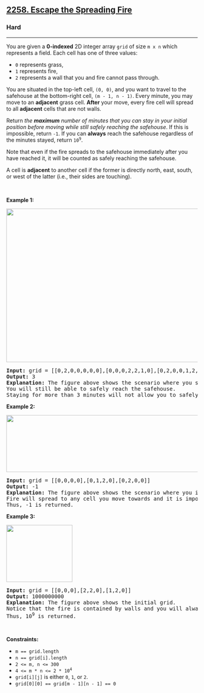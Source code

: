 <h2><a href="https://leetcode.com/problems/escape-the-spreading-fire">2258. Escape the Spreading Fire</a></h2><h3>Hard</h3><hr><p>You are given a <strong>0-indexed</strong> 2D integer array <code>grid</code> of size <code>m x n</code> which represents a field. Each cell has one of three values:</p>

<ul>
	<li><code>0</code> represents grass,</li>
	<li><code>1</code> represents fire,</li>
	<li><code>2</code> represents a wall that you and fire cannot pass through.</li>
</ul>

<p>You are situated in the top-left cell, <code>(0, 0)</code>, and you want to travel to the safehouse at the bottom-right cell, <code>(m - 1, n - 1)</code>. Every minute, you may move to an <strong>adjacent</strong> grass cell. <strong>After</strong> your move, every fire cell will spread to all <strong>adjacent</strong> cells that are not walls.</p>

<p>Return <em>the <strong>maximum</strong> number of minutes that you can stay in your initial position before moving while still safely reaching the safehouse</em>. If this is impossible, return <code>-1</code>. If you can <strong>always</strong> reach the safehouse regardless of the minutes stayed, return <code>10<sup>9</sup></code>.</p>

<p>Note that even if the fire spreads to the safehouse immediately after you have reached it, it will be counted as safely reaching the safehouse.</p>

<p>A cell is <strong>adjacent</strong> to another cell if the former is directly north, east, south, or west of the latter (i.e., their sides are touching).</p>

<p>&nbsp;</p>
<p><strong class="example">Example 1:</strong></p>
<img alt="" src="https://assets.leetcode.com/uploads/2022/03/10/ex1new.jpg" style="width: 650px; height: 404px;" />
<pre>
<strong>Input:</strong> grid = [[0,2,0,0,0,0,0],[0,0,0,2,2,1,0],[0,2,0,0,1,2,0],[0,0,2,2,2,0,2],[0,0,0,0,0,0,0]]
<strong>Output:</strong> 3
<strong>Explanation:</strong> The figure above shows the scenario where you stay in the initial position for 3 minutes.
You will still be able to safely reach the safehouse.
Staying for more than 3 minutes will not allow you to safely reach the safehouse.</pre>

<p><strong class="example">Example 2:</strong></p>
<img alt="" src="https://assets.leetcode.com/uploads/2022/03/10/ex2new2.jpg" style="width: 515px; height: 150px;" />
<pre>
<strong>Input:</strong> grid = [[0,0,0,0],[0,1,2,0],[0,2,0,0]]
<strong>Output:</strong> -1
<strong>Explanation:</strong> The figure above shows the scenario where you immediately move towards the safehouse.
Fire will spread to any cell you move towards and it is impossible to safely reach the safehouse.
Thus, -1 is returned.
</pre>

<p><strong class="example">Example 3:</strong></p>
<img alt="" src="https://assets.leetcode.com/uploads/2022/03/10/ex3new.jpg" style="width: 174px; height: 150px;" />
<pre>
<strong>Input:</strong> grid = [[0,0,0],[2,2,0],[1,2,0]]
<strong>Output:</strong> 1000000000
<strong>Explanation:</strong> The figure above shows the initial grid.
Notice that the fire is contained by walls and you will always be able to safely reach the safehouse.
Thus, 10<sup>9</sup> is returned.
</pre>

<p>&nbsp;</p>
<p><strong>Constraints:</strong></p>

<ul>
	<li><code>m == grid.length</code></li>
	<li><code>n == grid[i].length</code></li>
	<li><code>2 &lt;= m, n &lt;= 300</code></li>
	<li><code>4 &lt;= m * n &lt;= 2 * 10<sup>4</sup></code></li>
	<li><code>grid[i][j]</code> is either <code>0</code>, <code>1</code>, or <code>2</code>.</li>
	<li><code>grid[0][0] == grid[m - 1][n - 1] == 0</code></li>
</ul>
